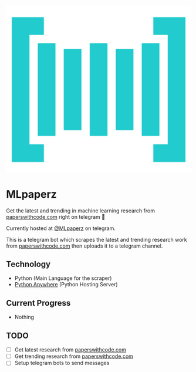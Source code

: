 ![paperswithcode.com logo](img/pwc.png)
# MLpaperz

Get the latest and trending in machine learning research from [paperswithcode.com](https://paperswithcode.com) right on telegram 🙂

Currently hosted at [@MLpaperz](https://t.me/MLpaperz) on telegram.

This is a telegram bot which scrapes the latest and trending research work from [paperswithcode.com](https://paperswithcode.com) then uploads it to a telegram channel.

## Technology
* Python (Main Language for the scraper)
* [Python Anywhere](https://pythonanywhere.com) (Python Hosting Server)

## Current Progress
* Nothing

## TODO
* [ ] Get latest research from [paperswithcode.com](https://paperswithcode.com)
* [ ] Get trending research from [paperswithcode.com](https://paperswithcode.com)
* [ ] Setup telegram bots to send messages
